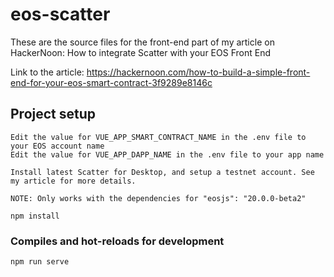 # eos-scatter

These are the source files for the front-end part of my article on HackerNoon: How to integrate Scatter with your EOS Front End

Link to the article: https://hackernoon.com/how-to-build-a-simple-front-end-for-your-eos-smart-contract-3f9289e8146c

## Project setup

```
Edit the value for VUE_APP_SMART_CONTRACT_NAME in the .env file to your EOS account name
Edit the value for VUE_APP_DAPP_NAME in the .env file to your app name

Install latest Scatter for Desktop, and setup a testnet account. See my article for more details.

NOTE: Only works with the dependencies for "eosjs": "20.0.0-beta2"

npm install
```

### Compiles and hot-reloads for development

```
npm run serve
```
